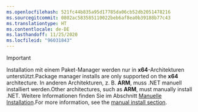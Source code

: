 ```yaml
---
ms.openlocfilehash: 521fc44b835a95d17785da06cb52db2051478216
ms.sourcegitcommit: 0802ac583585110022beb6af8ea0b39188b77c43
ms.translationtype: HT
ms.contentlocale: de-DE
ms.lasthandoff: 11/25/2020
ms.locfileid: "96031843"
---
```


> [!IMPORTANT]
> <span data-ttu-id="fd9cc-101">Installation mit einem Paket-Manager werden nur in **x64**-Architekturen unterstützt.</span><span class="sxs-lookup"><span data-stu-id="fd9cc-101">Package manager installs are only supported on the **x64** architecture.</span></span> <span data-ttu-id="fd9cc-102">In anderen Architekturen, z. B. **ARM**, muss .NET manuell installiert werden.</span><span class="sxs-lookup"><span data-stu-id="fd9cc-102">Other architectures, such as **ARM**, must manually install .NET.</span></span> <span data-ttu-id="fd9cc-103">Weitere Informationen finden Sie im Abschnitt [Manuelle Installation](#manual-install).</span><span class="sxs-lookup"><span data-stu-id="fd9cc-103">For more information, see the [manual install section](#manual-install).</span></span>
